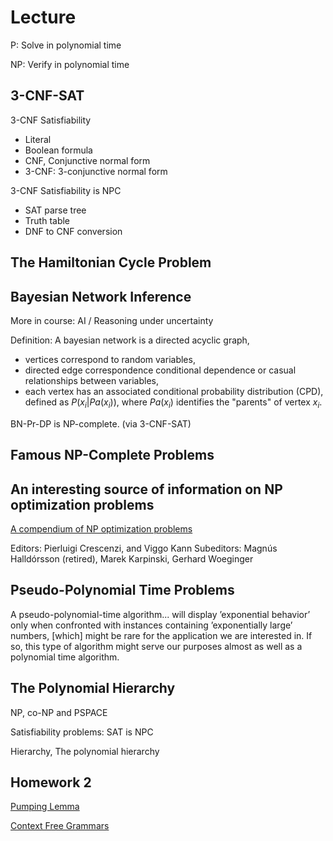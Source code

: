 # Lecture

P: Solve in polynomial time

NP: Verify in polynomial time

## 3-CNF-SAT

3-CNF Satisfiability

- Literal
- Boolean formula
- CNF, Conjunctive normal form
- 3-CNF: 3-conjunctive normal form

3-CNF Satisfiability is NPC

- SAT parse tree
- Truth table
- DNF to CNF conversion

## The Hamiltonian Cycle Problem

## Bayesian Network Inference

More in course: AI / Reasoning under uncertainty

Definition: A bayesian network is a directed acyclic graph, 

- vertices correspond to random variables, 
- directed edge correspondence conditional dependence or casual relationships between variables, 
- each vertex has an associated conditional probability distribution (CPD), defined as $P(x_i|Pa(x_i))$, where $Pa(x_i)$ identifies the "parents" of vertex $x_i$. 

BN-Pr-DP is NP-complete. (via 3-CNF-SAT)

## Famous NP-Complete Problems

## An interesting source of information on NP optimization problems

[A compendium of NP optimization problems](https://www.csc.kth.se/~viggo/problemlist/)

Editors: Pierluigi Crescenzi, and Viggo Kann Subeditors: Magnús Halldórsson (retired), Marek Karpinski, Gerhard Woeginger

## Pseudo-Polynomial Time Problems

A pseudo-polynomial-time algorithm... will display ’exponential behavior’ only when confronted with instances containing ’exponentially large’ numbers, [which] might be rare for the application we are interested in. If so, this type of algorithm might serve our purposes almost as well as a polynomial time algorithm.

## The Polynomial Hierarchy

NP, co-NP and PSPACE

Satisfiability problems: SAT is NPC

Hierarchy, The polynomial hierarchy

## Homework 2

[Pumping Lemma](https://www2.lawrence.edu/fast/GREGGJ/CMSC515/chapt01/Pumping.html)

[Context Free Grammars](https://www2.lawrence.edu/fast/GREGGJ/CMSC515/chapt02/CFG.html)





